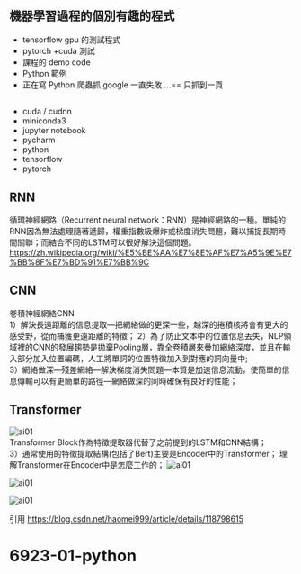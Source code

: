 ## 機器學習過程的個別有趣的程式  

- tensorflow  gpu 的測試程式  
- pytorch +cuda 測試  
- 課程的 demo code  
- Python 範例  
- 正在寫 Python 爬蟲抓 google 一直失敗 ...== 只抓到一頁   
##
- cuda / cudnn
- miniconda3  
- jupyter notebook  
- pycharm  
- python  
- tensorflow  
- pytorch  
###
## RNN
循環神經網路（Recurrent neural network：RNN）是神經網路的一種。單純的RNN因為無法處理隨著遞歸，權重指數級爆炸或梯度消失問題，難以捕捉長期時間關聯；而結合不同的LSTM可以很好解決這個問題。  
https://zh.wikipedia.org/wiki/%E5%BE%AA%E7%8E%AF%E7%A5%9E%E7%BB%8F%E7%BD%91%E7%BB%9C

## CNN 
卷積神經網絡CNN  
1）解決長遠距離的信息提取—把網絡做的更深一些，越深的捲積核將會有更大的感受野，從而捕獲更遠距離的特徵； 
2）為了防止文本中的位置信息丟失，NLP領域裡的CNN的發展趨勢是拋棄Pooling層，靠全卷積層來疊加網絡深度，並且在輸入部分加入位置編碼，人工將單詞的位置特徵加入到對應的詞向量中;   
3）網絡做深—殘差網絡—解決梯度消失問題—本質是加速信息流動，使簡單的信息傳輸可以有更簡單的路徑—網絡做深的同時確保有良好的性能；

## Transformer
![ai01](https://img-blog.csdnimg.cn/20210717145300296.png?x-oss-process=image/watermark,type_ZmFuZ3poZW5naGVpdGk,shadow_10,text_aHR0cHM6Ly9ibG9nLmNzZG4ubmV0L2hhb21laTk5OQ==,size_16,color_FFFFFF,t_70)  
Transformer Block作為特徵提取器代替了之前提到的LSTM和CNN結構；  
3）通常使用的特徵提取結構(包括了Bert)主要是Encoder中的Transformer； 
理解Transformer在Encoder中是怎麼工作的； 
![ai01](https://img-blog.csdnimg.cn/20210717150008341.png?x-oss-process=image/watermark,type_ZmFuZ3poZW5naGVpdGk,shadow_10,text_aHR0cHM6Ly9ibG9nLmNzZG4ubmV0L2hhb21laTk5OQ==,size_16,color_FFFFFF,t_70)  

![ai01](https://img-blog.csdnimg.cn/20210717150553143.png?x-oss-process=image/watermark,type_ZmFuZ3poZW5naGVpdGk,shadow_10,text_aHR0cHM6Ly9ibG9nLmNzZG4ubmV0L2hhb21laTk5OQ==,size_16,color_FFFFFF,t_70)  

![ai01](https://img-blog.csdnimg.cn/2021071715091428.png?x-oss-process=image/watermark,type_ZmFuZ3poZW5naGVpdGk,shadow_10,text_aHR0cHM6Ly9ibG9nLmNzZG4ubmV0L2hhb21laTk5OQ==,size_16,color_FFFFFF,t_70)  

引用
https://blog.csdn.net/haomei999/article/details/118798615
# 6923-01-python  
